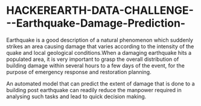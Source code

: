 # HACKEREARTH-DATA-CHALLENGE---Earthquake-Damage-Prediction-

Earthquake is a good description of a natural phenomenon which suddenly strikes an area causing damage that varies according 
to the intensity of the quake and local geological conditions.When a damaging earthquake hits a populated area, 
it is very important to grasp the overall distribution of building damage within several hours to a few days of the event, 
for the purpose of emergency response and restoration planning. 

An automated model that can predict the extent of damage that is done to a building post earthquake can readily reduce the manpower required in analysing such tasks and lead to quick decision making.
